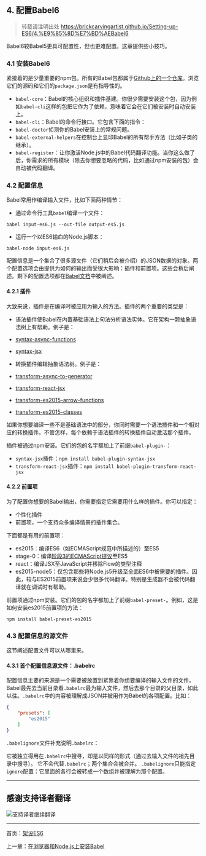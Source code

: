 ## 4. 配置Babel6 

> 转载请注明出处 https://brickcarvingartist.github.io/Setting-up-ES6/4.%E9%85%8D%E7%BD%AEBabel6 

Babel6较Babel5更具可配置性，但也更难配置。这章提供些小技巧。 

### 4.1 安装Babel6 

紧接着的是少量重要的npm包。所有的Babel包都属于[Github上的一个仓库](https://github.com/babel/babel/tree/master/packages)。浏览它们的源码和它们的`package.json`是有指导性的。 

- `babel-core`：Babel的核心组织和插件基建。你很少需要安装这个包，因为例如`babel-cli`这样的包把它作为了依赖，意味着它会在它们被安装时自动安装上。 
- `babel-cli`：Babel的命令行接口。它包含下面的指令： 
 - `babel-doctor`侦测你的Babel安装上的常规问题。 
 - `babel-external-helpers`在控制台上显印Babel的所有帮手方法（比如子类的继承）。 
 - `babel-register`：让你激活Node.js中的Babel代码翻译功能。当你这么做了后，你需求的所有模块（除去你想要忽略的代码，比如通过npm安装的包）会自动被代码翻译。 

### 4.2 配置信息 

Babel常用作编译输入文件，比如下面两种情节： 

- 通过命令行工具`babel`编译一个文件： 

```
babel input-es6.js --out-file output-es5.js
``` 

- 运行一个以ES6输血的Node.js脚本： 

```
babel-node input-es6.js
``` 

配置信息是一个集合了很多源文件（它们稍后会被介绍）的JSON数据的对象。两个配置选项会由提供为如何的输出而受很大影响：插件和前置项。这些会稍后阐述。剩下的配置选项都在[Babel文档](http://babeljs.io/docs/usage/options/)中被阐述。 

#### 4.2.1 插件 

大致来说，插件是在编译时被应用为输入的方法。插件的两个重要的类型是： 

- 语法插件使Babel在内置基础语法上句法分析语法实体。它在架构一颗抽象语法树上有帮助。例子是： 
 - [syntax-async-functions](http://babeljs.io/docs/plugins/syntax-async-functions/) 
 - [syntax-jsx](http://babeljs.io/docs/plugins/syntax-jsx/) 

- 转换插件编辑抽象语法树。例子是： 
 - [transform-async-to-generator](http://babeljs.io/docs/plugins/transform-async-to-generator/) 
 - [transform-react-jsx](http://babeljs.io/docs/plugins/transform-react-jsx/) 
 - [transform-es2015-arrow-functions](http://babeljs.io/docs/plugins/transform-es2015-arrow-functions/) 
 - [transform-es2015-classes](http://babeljs.io/docs/plugins/transform-es2015-classes/) 

如果你想要编译一些不是基础语法中的部分，你同时需要一个语法插件和一个相对应的转换插件。不管怎样，每个依赖于语法插件的转换插件自动激活那个插件。 

插件被通过npm安装。它们的包的名字都加上了前缀`babel-plugin-`： 

- `syntax-jsx`插件：`npm install babel-plugin-syntax-jsx` 
- `transform-react-jsx`插件：`npm install babel-plugin-transform-react-jsx` 

#### 4.2.2 前置项 

为了配置你想要的Babel输出，你需要指定它需要用什么样的插件。你可以指定： 

- 个性化插件 
- 前置项，一个支持众多编译情景的插件集合。 

下面都是有用的前置项： 

- es2015：编译ES6（如ECMAScript规范中所描述的）至ES5 
- stage-0：编译[阶段3的ECMAScript提议](http://www.2ality.com/2015/11/tc39-process.html)至ES5 
- react：编译JSX至JavaScript并移除Flow的类型注释 
- es2015-node5：仅包含那些将Node.js5升级至全面ES6中被需要的插件。因此，较与ES2015前置项来说会少很多代码翻译。特别是生成器不会被代码翻译就在调试时有帮助。 

前置项通过npm安装。它们的包的名字都加上了前缀`babel-preset-`。例如，这是如何安装es2015前置项的方法： 

```
npm install babel-preset-es2015
``` 

### 4.3 配置信息的源文件 

这节阐述配置文件可以从哪里来。 

#### 4.3.1 首个配置信息源文件：.babelrc 

配置信息主要的来源是一个需要被放置到紧靠着你想要编译的输入文件的文件。Babel最先去当前目录看`.babelrc`最为输入文件，然后去那个目录的父目录，如此以往。`.babelrc`中的内容被理解成JSON并被用作为Babel的各项配置。比如： 

```json
{
	"presets": [
		"es2015"
	]
}
``` 

`.babelignore`文件补充说明`.babelrc`： 

它被独立得用在`.babelrc`中搜寻，却是以同样的形式（通过去输入文件的祖先目录中搜寻）。 
它不会代替`.babelrc`；两个集合会被合并。 
`.babelignore`只能指定`ignore`配置：它里面的各行会被转成一个数组并被理解为那个配置。 

---

## 感谢支持译者翻译 

![支持译者继续翻译](http://static.ikindness.cn/donate.png)

---

首页：[架设ES6](https://brickcarvingartist.github.io/Setting-up-ES6) 

上一章：[在浏览器和Node.js上安装Babel](https://brickcarvingartist.github.io/Setting-up-ES6/3.%E5%9C%A8%E6%B5%8F%E8%A7%88%E5%99%A8%E5%92%8CNode.js%E4%B8%8A%E5%AE%89%E8%A3%85Babel)